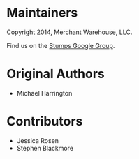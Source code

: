 Maintainers
====
Copyright 2014, Merchant Warehouse, LLC.

Find us on the [Stumps Google Group](https://groups.google.com/forum/#!forum/stumps-project).

Original Authors
====
* Michael Harrington

Contributors
====
* Jessica Rosen
* Stephen Blackmore
